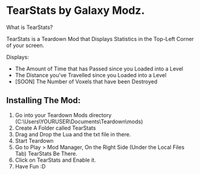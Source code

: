 # TearStats by Galaxy Modz.

What is TearStats?
<p>TearStats is a Teardown Mod that Displays Statistics  in the Top-Left Corner of your screen.</p>

Displays:
* The Amount of Time that has Passed since you Loaded into a Level
* The Distance you've Travelled since you Loaded into a Level
* [SOON] The Number of Voxels that have been Destroyed

## Installing The Mod:

1. Go into your Teardown Mods directory (C:\Users\YOURUSER\Documents\Teardown\mods)
2. Create A Folder called TearStats
3. Drag and Drop the Lua and the txt file in there.
4. Start Teardown
5. Go to Play > Mod Manager, On the Right Side (Under the Local Files Tab) TearStats Be There.
6. Click on TearStats and Enable it.
7. Have Fun :D
